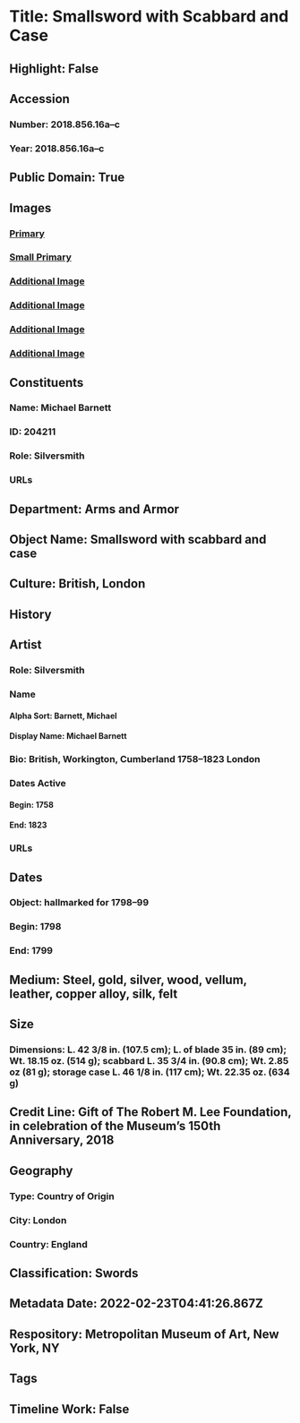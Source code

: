 # Title: Smallsword with Scabbard and Case
## Highlight: False
## Accession
### Number: 2018.856.16a–c
### Year: 2018.856.16a–c
## Public Domain: True
## Images
### [Primary](https://images.metmuseum.org/CRDImages/aa/original/DP-17852-005.jpg)
### [Small Primary](https://images.metmuseum.org/CRDImages/aa/web-large/DP-17852-005.jpg)
### [Additional Image](https://images.metmuseum.org/CRDImages/aa/original/DP-17852-006.jpg)
### [Additional Image](https://images.metmuseum.org/CRDImages/aa/original/LC-2018_856_16a_c-005.jpg)
### [Additional Image](https://images.metmuseum.org/CRDImages/aa/original/DP-17852-003.jpg)
### [Additional Image](https://images.metmuseum.org/CRDImages/aa/original/DP-17852-004.jpg)
## Constituents
### Name: Michael Barnett
### ID: 204211
### Role: Silversmith
### URLs
## Department: Arms and Armor
## Object Name: Smallsword with scabbard and case
## Culture: British, London
## History
## Artist
### Role: Silversmith
### Name
#### Alpha Sort: Barnett, Michael
#### Display Name: Michael Barnett
### Bio: British, Workington, Cumberland 1758–1823 London
### Dates Active
#### Begin: 1758
#### End: 1823
### URLs
## Dates
### Object: hallmarked for 1798–99
### Begin: 1798
### End: 1799
## Medium: Steel, gold, silver, wood, vellum, leather, copper alloy, silk, felt
## Size
### Dimensions: L. 42 3/8 in. (107.5 cm); L. of blade 35 in. (89 cm); Wt. 18.15 oz. (514 g); scabbard L. 35 3/4 in. (90.8 cm); Wt. 2.85 oz (81 g); storage case L. 46 1/8 in. (117 cm); Wt. 22.35 oz. (634 g)
## Credit Line: Gift of The Robert M. Lee Foundation, in celebration of the Museum’s 150th Anniversary, 2018
## Geography
### Type: Country of Origin
### City: London
### Country: England
## Classification: Swords
## Metadata Date: 2022-02-23T04:41:26.867Z
## Respository: Metropolitan Museum of Art, New York, NY
## Tags
## Timeline Work: False